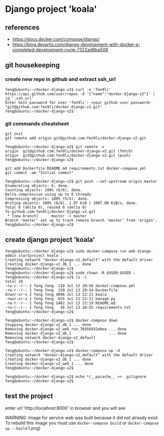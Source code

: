 # Django project 'koala' 

## references    
* https://docs.docker.com/compose/django/
* https://blog.devartis.com/django-development-with-docker-a-completed-development-cycle-7322ad8ba508

## git housekeeping

### create new repo in github and extract ssh_url

```
feng@ubuntu:~/docker-django-v2$ curl -u 'fen9li' https://api.github.com/user/repos -d '{"name":"docker-django-v2"}' | jq '.ssh_url'
Enter host password for user 'fen9li': <your github user password>
"git@github.com:fen9li/docker-django-v2.git"
feng@ubuntu:~/docker-django-v2$ 
```

### git commands cheatsheet
```
git init
git remote add origin git@github.com:fen9li/docker-django-v2.git

feng@ubuntu:~/docker-django-v2$ git remote -v
origin  git@github.com:fen9li/docker-django-v2.git (fetch)
origin  git@github.com:fen9li/docker-django-v2.git (push)
feng@ubuntu:~/docker-django-v2$ 

git add Dockerfile README.md requirements.txt docker-compose.yml 
git commit -am "Initial commit"

feng@ubuntu:~/docker-django-v2$ git push --set-upstream origin master
Enumerating objects: 6, done.
Counting objects: 100% (6/6), done.
Delta compression using up to 8 threads
Compressing objects: 100% (5/5), done.
Writing objects: 100% (6/6), 1.97 KiB | 1007.00 KiB/s, done.
Total 6 (delta 0), reused 0 (delta 0)
To github.com:fen9li/docker-django-v2.git
 * [new branch]      master -> master
Branch 'master' set up to track remote branch 'master' from 'origin'.
feng@ubuntu:~/docker-django-v2$
```

## create django project 'koala'

```
feng@ubuntu:~/docker-django-v2$ sudo docker-compose run web django-admin startproject koala .
Creating network "docker-django-v2_default" with the default driver
Creating docker-django-v2_db_1 ... done
feng@ubuntu:~/docker-django-v2$ 
feng@ubuntu:~/docker-django-v2$ sudo chown -R $USER:$USER .
feng@ubuntu:~/docker-django-v2$ ls -l
total 24
-rw-r--r-- 1 feng feng  210 Jul 13 20:56 docker-compose.yml
-rw-r--r-- 1 feng feng  150 Jul 13 20:54 Dockerfile
drwxr-xr-x 2 feng feng 4096 Jul 13 22:21 koala
-rwxr-xr-x 1 feng feng  625 Jul 13 22:21 manage.py
-rw-r--r-- 1 feng feng 1482 Jul 13 22:19 README.md
-rw-r--r-- 1 feng feng   36 Jul 13 20:55 requirements.txt
feng@ubuntu:~/docker-django-v2$ 

feng@ubuntu:~/docker-django-v2$ docker-compose down
Stopping docker-django-v2_db_1 ... done
Removing docker-django-v2_web_run_76556932ebea ... done
Removing docker-django-v2_db_1                 ... done
Removing network docker-django-v2_default
feng@ubuntu:~/docker-django-v2$

feng@ubuntu:~/docker-django-v2$ docker-compose up -d
Creating network "docker-django-v2_default" with the default driver
Creating docker-django-v2_db_1 ... done
Creating docker-django-v2_web_1 ... done
feng@ubuntu:~/docker-django-v2$ 

feng@ubuntu:~/docker-django-v2$ echo */__pycache__ >> .gitignore
feng@ubuntu:~/docker-django-v2$ 
```

## test the project

enter url 'http://localhost:8000' in browser and you will see

WARNING: Image for service web was built because it did not already exist. To rebuild this image you must use `docker-compose build` or `docker-compose up --build`.1.png)
